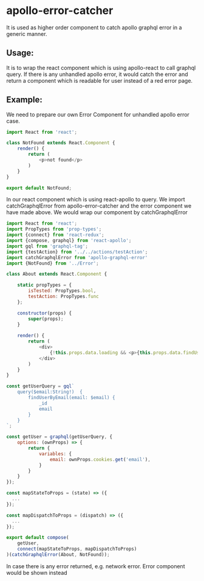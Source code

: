 # apollo-error-catcher
It is used as higher order component to catch apollo graphql error in a generic manner.

## Usage:
It is to wrap the react component which is using apollo-react to call graphql query. 
If there is any unhandled apollo error, it would catch the error and return a component which
is readable for user instead of a red error page. 

## Example:

We need to prepare our own Error Component for unhandled apollo error case.

```javascript
import React from 'react';

class NotFound extends React.Component {
    render() {
        return (
            <p>not found</p>
        )
    }
}

export default NotFound;
```

In our react component which is using react-apollo to query. We import catchGraphqlError from apollo-error-catcher and the error 
component we have made above. We would wrap our component by catchGraphqlError

```javascript
import React from 'react';
import PropTypes from 'prop-types';
import {connect} from 'react-redux';
import {compose, graphql} from 'react-apollo';
import gql from 'graphql-tag';
import {testAction} from '../../actions/testAction';
import catchGraphqlError from 'apollo-graphql-error'
import {NotFound} from '../Error';

class About extends React.Component {

    static propTypes = {
        isTested: PropTypes.bool,
        testAction: PropTypes.func
    };

    constructor(props) {
        super(props);
    }
    
    render() {
        return (
            <div>
                {!this.props.data.loading && <p>{this.props.data.findUserByEmail.email}</p>}
            </div>
        )
    }
}

const getUserQuery = gql`
    query($email:String!)  {
        findUserByEmail(email: $email) {
            _id
            email
        }
    }
`;

const getUser = graphql(getUserQuery, {
    options: (ownProps) => {
        return {
            variables: {
                email: ownProps.cookies.get('email'),
            }
        }
    }
});

const mapStateToProps = (state) => ({
  ...
});

const mapDispatchToProps = (dispatch) => ({
  ...
});

export default compose(
    getUser,
    connect(mapStateToProps, mapDispatchToProps)
)(catchGraphqlError(About, NotFound));
```

In case there is any error returned, e.g. network error. Error component would be shown instead
